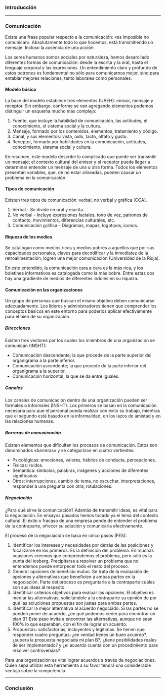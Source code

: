 ### Introducción

---

### Comunicación

Existe una frase popular respecto a la comunicación: «es imposible no comunicar». Absolutamente todo lo que hacemos, está transmitiendo un mensaje. Incluso la ausencia de una acción.

Los seres humanos somos sociales por naturaleza, hemos desarollado diferentes formas de comunicación: desde la escrita y la oral, hasta el lenguaje corporal y las expresiones. Un entendimiento claro y profundo de estos patrones es fundamental no sólo para comunicarnos mejor, sino para entablar mejores relaciones, tanto laborales como personales.

#### Modelo básico

La base del modelo establece tres elementos (UAEH): emisor, mensaje y receptor. Sin embargo, conforme se van agregando elementos podemos distinguir un esquema mucho más complejo:

1. Fuente, que incluye la habilidad de comunicación, las actitudes, el conocimiento, el sistema social y la cultura.
2. Mensaje, formado por los contenidos, elementos, tratamiento y código.
3. Canal, y sus elementos: vista, oído, tacto, olfato y gusto.
4. Receptor, formado por habilidades en la comunicación, actitudes, conocimiento, sistema social y cultura.

En resumen, este modelo describe lo complicado que puede ser transmitir un mensaje; el contexto cultural del emisor y el receptor puede llegar a determinar entender un mensaje de una u otra forma. Todos los elementos presentan variables, que, de no estar alineadas, pueden causar un problema en la comunicación.

#### Tipos de comunicación

Existen tres tipos de comunicación: verbal, no verbal y gráfica (CCA).

1. Verbal - Se divide en oral y escrita.
2. No verbal - Incluye expresiones faciales, tono de voz, patrones de contacto, movimientos, diferencias culturales, etc.
3. Comunicación gráfica - Diagramas, mapas, logotipos, iconos.

#### Riqueza de los medios

Se catalogan como medios ricos y medios pobres a aquellos que por sus capacidades personales, claves para decodificar y la inmediatez de la retroalimentación, logren una mejor comunicación (Universidad de la Rioja).

En este entendido, la comunicación cara a cara es la más rica, y los boletines informativos es catalogada como la más pobre. Entre estas dos hay una gradiente de medios de diferentes índoles en su riqueza.

#### Comunicación en las organizaciones

Un grupo de personas que buscan el mismo objetivo deben comunicarse adecuadamente. Los líderes y administradores tienen que comprender los conceptos básicos en este entorno para poderlos aplicar efectivamente para el bien de su organización.

##### Direcciones

Existen tres vectores por los cuales los miembros de una organización se comunican (INSHT):

- Comunicación descendente; la que procede de la parte superior del organigrama a la parte inferior.
- Comunicación ascendente; la que procede de la parte inferior del organigrama a la superior.
- Comunicación horizontal; la que se da entre iguales.

##### Canales

Los canales de comunicación dentro de una organización pueden ser formales o informales (INSHT). Los primeros se basan en la comunicación necesaria para que el personal pueda realizar con éxito su trabajo, mientras que el segundo está basado en la informalidad, en los lazos de amistad y en las relaciones humanas.

##### Barreras de comunicación

Existen elementos que dificultan los procesos de comunicación. Estos son denominados «barreras» y se categorizan en cuatro vertientes:

- Psicológicas: emociones, valores, hábitos de conducta, percepciones.
- Físicas: ruidos.
- Semántica: símbolos, palabras, imágenes y acciones de diferentes significados
- Otros: interrupciones, cambio de tema, no escuchar, interpretaciones, responder a una pregunta con otra, rotulaciones. 

##### Negociación

¿Para qué sirve la comunicación? Además de transmitir ideas, es vital para la negociación. En ensayos pasados hemos tocado ya el tema del contexto cultural. El éxito o fracaso de una empresa pende de entender el problema de la contraparte, ofrecer su solución y comunicarla efectivamente.

El proceso de la negociación se basa en cinco pasos (FES):

1. Identificar los intereses y necesidades  por detrás de las posiciones y focalizarse en los primeros. Es la definición del problema. En muchas ocasiones creemos que comprendemos el problema, pero sólo es la punta del iceberg. Precipitarse a resolver un problema que no entendemos puede entorpecer todo el resto del proceso.
2. Generar opciones de beneficio mutuo. Se trata de la evaluación de opciones y alternativas que beneficien a ambas partes en la negociación. Parte del proceso es preguntarle a la contraparte cuáles son sus ideas al respecto.
3. Identificar criterios objetivos para evaluar las opciones. El objetivo es mediar las alternativas, solicitándole a la contraparte su opinión de por qué las soluciones propuestas son justas para ambas partes.
4. Identificar la mejor alternativa al acuerdo negociado. Si las partes no se pueden poner de acuerdo, ¿en qué podemos ceder para encontrar un plan B? Este paso invita a encontrar las alternativas, aunque no sean 100% lo que esperaban, con el fin de lograr un acuerdo.
5. Propuestas: satisfactorias, incluyentes y legítimas. Se tienen que responder cuatro preguntas: ¿en verdad tienes un buen acuerdo?, ¿supera la propuesta negociada mi plan B?, ¿tiene posibilidades reales de ser implementado? y ¿el acuerdo cuenta con un procedimiento para resolver controversias?

Para una organización es vital lograr acuerdos a través de negociaciones. Quien sepa utilizar esta herramienta a su favor tendrá una considerable ventaja sobre la competencia. 

---

### Conclusión
